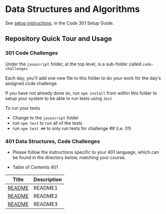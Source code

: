 # Data Structures and Algorithms

See [setup instructions](https://codefellows.github.io/setup-guide/code-301/3-code-challenges), in the Code 301 Setup Guide.

## Repository Quick Tour and Usage

### 301 Code Challenges

Under the `javascript` folder, at the top level, is a sub-folder called `code-challenges`

Each day, you'll add one new file to this folder to do your work for the day's assigned code challenge

If you have not already done so, run `npm install` from within this folder to setup your system to be able to run tests using `Jest`

To run your tests

- Change to the `javascript` folder
- run `npm test` to run all of the tests
- run `npm test ##` to only run tests for challenge ## (i.e. 01)

### 401 Data Structures, Code Challenges

- Please follow the instructions specific to your 401 language, which can be found in the directory below, matching your course.

-  Table of  Contents  401

| Title                                                                                | Description                    |
| -----------                                                                          | -----------                    |
|[README](https://haninhaidrah.github.io/codefellows-data-structures-and-algorithms/codeChallenge1)                                                                        |  README1                        |
|[README](https://haninhaidrah.github.io/codefellows-data-structures-and-algorithms/codeChallenge2)                                                                        |  README2                        |
|[README](https://haninhaidrah.github.io/codefellows-data-structures-and-algorithms/codeChallenge3)                                                                        |  README3                        |
